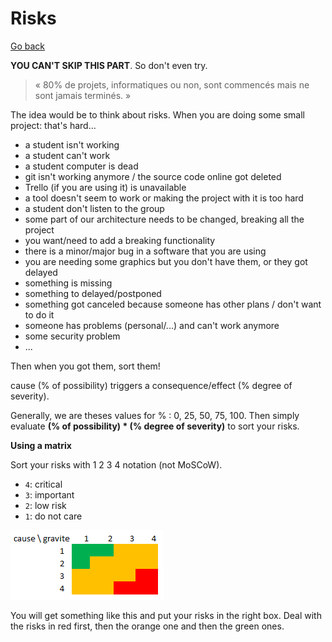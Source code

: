 # Risks

[Go back](..)

**YOU CAN'T SKIP THIS PART**. So don't even try.

> « 80% de projets, informatiques ou non, sont commencés mais ne sont jamais terminés. »

The idea would be to think about risks. When you are doing some small
project: that's hard...

* a student isn't working
* a student can't work
* a student computer is dead
* git isn't working anymore / the source code online got deleted
* Trello (if you are using it) is unavailable
* a tool doesn't seem to work or making the project with it is too hard
* a student don't listen to the group
* some part of our architecture needs to be changed, breaking all the project
* you want/need to add a breaking functionality
* there is a minor/major bug in a software that you are using
* you are needing some graphics but you don't have them, or they got delayed
* something is missing
* something to delayed/postponed
* something got canceled because someone has other plans / don't want to do it
* someone has problems (personal/...) and can't work anymore
* some security problem
* ...

Then when you got them, sort them!

cause (% of possibility) triggers a consequence/effect (% degree of severity).

Generally, we are theses values for % : 0, 25, 50, 75, 100. Then
simply evaluate **(% of possibility) * (% degree of severity)** to sort
your risks.

**Using a matrix**

Sort your risks with 1 2 3 4 notation (not MoSCoW).

* `4`: critical
* `3`: important
* `2`: low risk
* `1`: do not care

![risks](risques.png)

You will get something like this and put your risks in the 
right box. Deal with the risks in red first, then the orange
one and then the green ones.